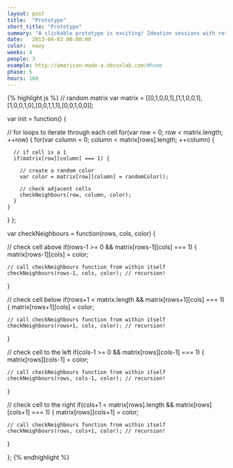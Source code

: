 ```yaml
---
layout: post
title:  "Prototype"
short_title: "Prototype"
summary: "A clickable prototype is exciting! Ideation sessions with retailers, television networks, and developers (i.e., Best Retail) will be carried out to help us define features that motivate sales performance. Afterwards, we will create a simulation that reflects these honed features in the prototype."
date:   2013-04-03 00:00:00
color:  navy
weeks: 4
people: 3
example: http://american-made-a.nbcuxlab.com/#home
phase: 5
hours: 160
---
```




{% highlight js %}
// random matrix
var matrix = [[0,1,0,0,1],[1,1,0,0,1],[1,0,0,1,0],[0,0,1,1,1],[0,0,1,0,0]];

var init = function() {

  // for loops to iterate through each cell
  for(var row = 0; row < matrix.length; ++row) {
    for(var column = 0; column < matrix[rows].length; ++column) {

      // if cell is a 1
      if(matrix[row][column] === 1) {

        // create a random color
        var color = matrix[row][column] = randomColor();

        // check adjacent cells
        checkNeighbours(row, column, color);
      }
    }
  }
};

var checkNeighbours = function(rows, cols, color) {

  // check cell above
  if(rows-1 >= 0 && matrix[rows-1][cols] === 1) {
    matrix[rows-1][cols] = color;

    // call checkNeighbours function from within itself
    checkNeighbours(rows-1, cols, color); // recursion!
  }

  // check cell below
  if(rows+1 < matrix.length && matrix[rows+1][cols] === 1) {
    matrix[rows+1][cols] = color;

    // call checkNeighbours function from within itself
    checkNeighbours(rows+1, cols, color); // recursion!
  }

  // check cell to the left
  if(cols-1 >= 0 && matrix[rows][cols-1] === 1) {
    matrix[rows][cols-1] = color;

    // call checkNeighbours function from within itself
    checkNeighbours(rows, cols-1, color); // recursion!
  }

  // check cell to the right
  if(cols+1 < matrix[rows].length && matrix[rows][cols+1] === 1) {
    matrix[rows][cols+1] = color;

    // call checkNeighbours function from within itself
    checkNeighbours(rows, cols+1, color); // recursion!
  }

};
{% endhighlight %}

